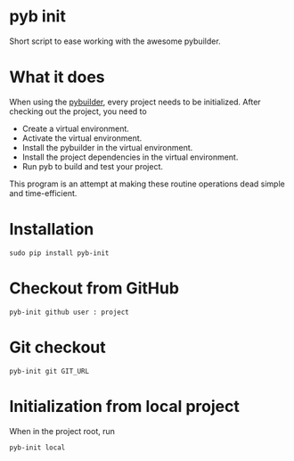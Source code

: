 pyb init
========

Short script to ease working with the awesome pybuilder.

# What it does
When using the [pybuilder](http://pybuilder.github.com), every project needs to be initialized.
After checking out the project, you need to

 - Create a virtual environment.
 - Activate the virtual environment.
 - Install the pybuilder in the virtual environment.
 - Install the project dependencies in the virtual environment.
 - Run pyb to build and test your project.

This program is an attempt at making these routine operations dead simple and time-efficient.

# Installation
```
sudo pip install pyb-init
```

# Checkout from GitHub

```
pyb-init github user : project
```

# Git checkout
```
pyb-init git GIT_URL
```

# Initialization from local project
When in the project root, run


```
pyb-init local
```
